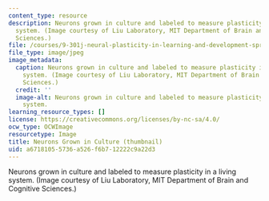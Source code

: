 ```yaml
---
content_type: resource
description: Neurons grown in culture and labeled to measure plasticity in a living
  system. (Image courtesy of Liu Laboratory, MIT Department of Brain and Cognitive
  Sciences.)
file: /courses/9-301j-neural-plasticity-in-learning-and-development-spring-2002/a67181055736a526f6b712222c9a22d3_9-301s02-th.jpg
file_type: image/jpeg
image_metadata:
  caption: Neurons grown in culture and labeled to measure plasticity in a living
    system. (Image courtesy of Liu Laboratory, MIT Department of Brain and Cognitive
    Sciences.)
  credit: ''
  image-alt: Neurons grown in culture and labeled to measure plasticity in a living
    system.
learning_resource_types: []
license: https://creativecommons.org/licenses/by-nc-sa/4.0/
ocw_type: OCWImage
resourcetype: Image
title: Neurons Grown in Culture (thumbnail)
uid: a6718105-5736-a526-f6b7-12222c9a22d3
---
```

Neurons grown in culture and labeled to measure plasticity in a living system. (Image courtesy of Liu Laboratory, MIT Department of Brain and Cognitive Sciences.)